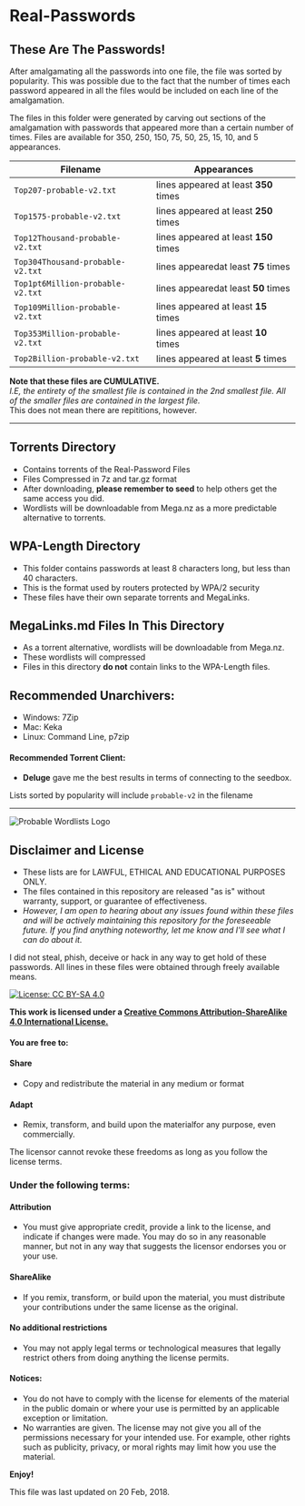 # Real-Passwords


##  These Are The Passwords!  


 After amalgamating all the passwords into one file, the file was sorted by popularity. This was possible due to the fact that the number of times each password appeared in all the files would be included on each line of the amalgamation.

The files in this folder were generated by carving out sections of the amalgamation with passwords that appeared more than a certain number of times.
Files are available for 350, 250, 150, 75, 50, 25, 15, 10, and 5 appearances.

| Filename | Appearances|
| ---- | ----|
| `Top207-probable-v2.txt` | lines appeared at least __350__ times |
| `Top1575-probable-v2.txt` | lines appeared at least __250__ times |
| `Top12Thousand-probable-v2.txt` | lines appeared at least __150__ times |
| `Top304Thousand-probable-v2.txt` | lines appearedat least __75__ times |
| `Top1pt6Million-probable-v2.txt` | lines appearedat least __50__ times |
| `Top109Million-probable-v2.txt` | lines appeared at least __15__ times |
| `Top353Million-probable-v2.txt` | lines appeared at least __10__ times |
| `Top2Billion-probable-v2.txt` | lines appeared at least __5__ times |



__Note that these files are CUMULATIVE.__ <br>
*I.E, the entirety of the smallest file is contained in the 2nd smallest file. All of the smaller files are contained in the largest file.*  <br>
This does not mean there are repititions, however.


***

## Torrents Directory
* Contains torrents of the Real-Password Files
* Files Compressed in 7z and tar.gz format
* After downloading, __please remember to seed__ to help others get the same access you did.
* Wordlists will be downloadable from Mega.nz as a more predictable alternative to torrents.


## WPA-Length Directory
* This folder contains passwords at least 8 characters long, but less than 40 characters.
* This is the format used by routers protected by WPA/2 security
* These files have their own separate torrents and MegaLinks.


##  MegaLinks.md Files In This Directory
* As a torrent alternative, wordlists will be downloadable from Mega.nz.
* These wordlists will compressed
* Files in this directory __do not__ contain links to the WPA-Length files.


## Recommended Unarchivers:
* Windows: 7Zip
* Mac: Keka
* Linux: Command Line, p7zip

#### Recommended Torrent Client:
* __Deluge__ gave me the best results in terms of connecting to the seedbox.


Lists sorted by popularity will include `probable-v2` in the filename

***

![Probable Wordlists Logo](https://raw.githubusercontent.com/berzerk0/Probable-Wordlists/master/ProbableWordlistLogo.png)


## Disclaimer and License
 + These lists are for LAWFUL, ETHICAL AND EDUCATIONAL PURPOSES ONLY.
 + The files contained in this repository are released "as is" without warranty, support, or guarantee of effectiveness.
 + *However, I am open to hearing about any issues found within these files and will be actively maintaining this repository for the foreseeable future. If you find anything noteworthy, let me know and I'll see what I can do about it.*

I did not steal, phish, deceive or hack in any way to get hold of these passwords.
All lines in these files were obtained through freely available means.


 [![License: CC BY-SA 4.0](https://img.shields.io/badge/License-CC%20BY--SA%204.0-lightgrey.svg)](http://creativecommons.org/licenses/by-sa/4.0/)

 __This work is licensed under a [Creative Commons Attribution-ShareAlike 4.0 International License.](https://creativecommons.org/licenses/by-sa/4.0/)__

#### You are free to:

#### Share
+ Copy and redistribute the material in any medium or format

#### Adapt
+ Remix, transform, and build upon the materialfor any purpose, even commercially.

The licensor cannot revoke these freedoms as long as you follow the license terms.

### Under the following terms:

#### Attribution
+ You must give appropriate credit, provide a link to the license, and indicate if changes were made. You may do so in any reasonable manner, but not in any way that suggests the licensor endorses you or your use.
#### ShareAlike
+ If you remix, transform, or build upon the material, you must distribute your contributions under the same license as the original.
#### No additional restrictions
+ You may not apply legal terms or technological measures that legally restrict others from doing anything the license permits.

#### Notices:
+ You do not have to comply with the license for elements of the material in the public domain or where your use is permitted by an applicable exception or limitation.
+ No warranties are given. The license may not give you all of the permissions necessary for your intended use. For example, other rights such as publicity, privacy, or moral rights may limit how you use the material.


__Enjoy!__


This file was last updated on 20 Feb, 2018.

